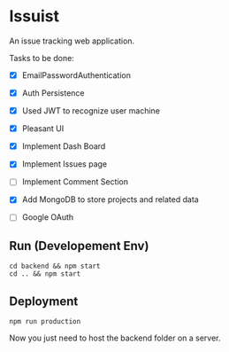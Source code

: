 # Issuist

An issue tracking web application.

Tasks to be done:

 - [x] EmailPasswordAuthentication
 - [x] Auth Persistence
 - [x] Used JWT to recognize user machine
 - [x] Pleasant UI
 - [x] Implement Dash Board
 - [x] Implement Issues page
 - [ ] Implement Comment Section
 - [x] Add MongoDB to store projects and related data
 - [ ] Google OAuth


## Run (Developement Env)

`cd backend && npm start`<br/>
`cd .. && npm start`

## Deployment

`npm run production`

Now you just need to host the backend folder on a server.

